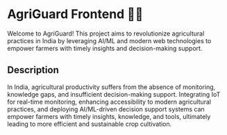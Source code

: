 # AgriGuard Frontend 🌱🚜

Welcome to AgriGuard! This project aims to revolutionize agricultural practices in India by leveraging AI/ML and modern web technologies to empower farmers with timely insights and decision-making support.

## Description

In India, agricultural productivity suffers from the absence of monitoring, knowledge gaps, and insufficient decision-making support. Integrating IoT for real-time monitoring, enhancing accessibility to modern agricultural practices, and deploying AI/ML-driven decision support systems can empower farmers with timely insights, knowledge, and tools, ultimately leading to more efficient and sustainable crop cultivation.
